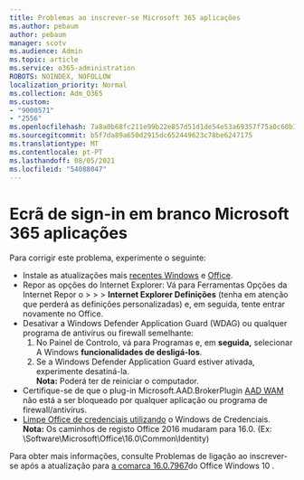 ```yaml
---
title: Problemas ao inscrever-se Microsoft 365 aplicações
ms.author: pebaum
author: pebaum
manager: scotv
ms.audience: Admin
ms.topic: article
ms.service: o365-administration
ROBOTS: NOINDEX, NOFOLLOW
localization_priority: Normal
ms.collection: Adm_O365
ms.custom:
- "9000571"
- "2556"
ms.openlocfilehash: 7a8a0b68fc211e99b22e857d51d1de54e53a69357f75a0c60b1e83078cd5b27f
ms.sourcegitcommit: b5f7da89a650d2915dc652449623c78be6247175
ms.translationtype: MT
ms.contentlocale: pt-PT
ms.lasthandoff: 08/05/2021
ms.locfileid: "54088047"
---
```

# <a name="blank-sign-in-screen-in-microsoft-365-apps"></a>Ecrã de sign-in em branco Microsoft 365 aplicações

Para corrigir este problema, experimente o seguinte:
- Instale as atualizações mais [recentes Windows](https://support.microsoft.com/help/4027667/windows-10-update) e [Office](https://support.office.com/article/update-office-and-your-computer-with-microsoft-update-2ab296f3-7f03-43a2-8e50-46de917611c5).
- Repor as opções do Internet Explorer: Vá para Ferramentas Opções da Internet Repor o  >    >    >  **Internet Explorer Definições** (tenha em atenção que perderá as definições personalizadas) e, em seguida, tente entrar novamente no Office.
- Desativar a Windows Defender Application Guard (WDAG) ou qualquer programa de antivírus ou firewall semelhante:
    1. No Painel de Controlo, vá para Programas e, em **seguida,** selecionar A Windows **funcionalidades de desligá-los**.
    2. Se a Windows Defender Application Guard estiver ativada, experimente desatiná-la.<br/>
    **Nota:** Poderá ter de reiniciar o computador.
- Certifique-se de que o plug-in Microsoft.AAD.BrokerPlugin [AAD WAM](https://docs.microsoft.com/office365/troubleshoot/administration/connection-issue-when-sign-in-office-2016#symptom-1) não está a ser bloqueado por qualquer aplicação ou programa de firewall/antivírus.
- [Limpe Office de credenciais utilizando](https://docs.microsoft.com/office/troubleshoot/error-messages/another-account-already-signed-in#step-3-clear-cached-credentials-on-the-computer) o Windows de Credenciais.<br/>
    **Nota:** Os caminhos de registo Office 2016 mudaram para 16.0. (Ex: \Software\Microsoft\Office\16.0\Common\Identity\)

Para obter mais informações, consulte Problemas de ligação ao inscrever-se após a atualização para [a comarca 16.0.7967](https://docs.microsoft.com/office365/troubleshoot/administration/connection-issue-when-sign-in-office-2016)do Office Windows 10 .